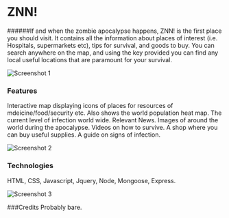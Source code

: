 # ZNN!
######If and when the zombie apocalypse happens, ZNN! is the first place you should visit. It contains all the information about places of interest (i.e. Hospitals, supermarkets etc), tips for survival, and goods to buy. You can search anywhere on the map, and using the key provided you can find any local useful locations that are paramount for your survival.

![Screenshot 1](http://i.imgur.com/PYXmbgv.png)


### Features
Interactive map displaying icons of places for resources of mdeicine/food/security etc. Also shows the world population heat map.
The current level of infection world wide.
Relevant News.
Images of around the world during the apocalypse.
Videos on how to survive.
A shop where you can buy useful supplies.
A guide on signs of infection.

![Screenshot 2](http://i.imgur.com/3MqUGgs.png)

### Technologies
HTML, CSS, Javascript, Jquery, Node, Mongoose, Express.

![Screenshot 3](http://i.imgur.com/fewJoTT.png)



###Credits
Probably bare.

